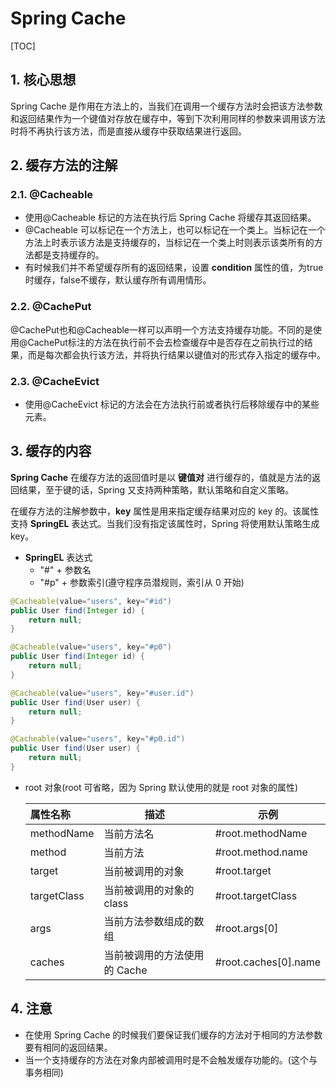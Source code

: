 # Spring Cache

[TOC]

## 1. 核心思想

Spring Cache 是作用在方法上的，当我们在调用一个缓存方法时会把该方法参数和返回结果作为一个键值对存放在缓存中，等到下次利用同样的参数来调用该方法时将不再执行该方法，而是直接从缓存中获取结果进行返回。

## 2. 缓存方法的注解

### 2.1. @Cacheable

- 使用@Cacheable 标记的方法在执行后 Spring Cache 将缓存其返回结果。
- @Cacheable 可以标记在一个方法上，也可以标记在一个类上。当标记在一个方法上时表示该方法是支持缓存的，当标记在一个类上时则表示该类所有的方法都是支持缓存的。
- 有时候我们并不希望缓存所有的返回结果，设置 **condition** 属性的值，为true时缓存，false不缓存，默认缓存所有调用情形。

### 2.2. @CachePut

@CachePut也和@Cacheable一样可以声明一个方法支持缓存功能。不同的是使用@CachePut标注的方法在执行前不会去检查缓存中是否存在之前执行过的结果，而是每次都会执行该方法，并将执行结果以键值对的形式存入指定的缓存中。

### 2.3. @CacheEvict

- 使用@CacheEvict 标记的方法会在方法执行前或者执行后移除缓存中的某些元素。

## 3. 缓存的内容

**Spring Cache** 在缓存方法的返回值时是以 **键值对** 进行缓存的，值就是方法的返回结果，至于键的话，Spring 又支持两种策略，默认策略和自定义策略。

在缓存方法的注解参数中，**key** 属性是用来指定缓存结果对应的 key 的。该属性支持 **SpringEL** 表达式。当我们没有指定该属性时，Spring 将使用默认策略生成 key。

- **SpringEL** 表达式
  - "#" + 参数名
  - "#p" + 参数索引(遵守程序员潜规则，索引从 0 开始)

```java
@Cacheable(value="users", key="#id")
public User find(Integer id) {
    return null;
}

@Cacheable(value="users", key="#p0")
public User find(Integer id) {
    return null;
}

@Cacheable(value="users", key="#user.id")
public User find(User user) {
    return null;
}

@Cacheable(value="users", key="#p0.id")
public User find(User user) {
    return null;
}
```

- root 对象(root 可省略，因为 Spring 默认使用的就是 root 对象的属性)

  | 属性名称    | 描述                         | 示例                 |
  | :---------- | ---------------------------- | -------------------- |
  | methodName  | 当前方法名                   | #root.methodName     |
  | method      | 当前方法                     | #root.method.name    |
  | target      | 当前被调用的对象             | #root.target         |
  | targetClass | 当前被调用的对象的 class     | #root.targetClass    |
  | args        | 当前方法参数组成的数组       | #root.args[0]        |
  | caches      | 当前被调用的方法使用的 Cache | #root.caches[0].name |

## 4. 注意

- 在使用 Spring Cache 的时候我们要保证我们缓存的方法对于相同的方法参数要有相同的返回结果。
- 当一个支持缓存的方法在对象内部被调用时是不会触发缓存功能的。(这个与事务相同)

